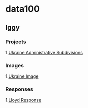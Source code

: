# data100
## Iggy

### Projects
1.[Ukraine Administrative Subdivisions](https://github.com/ignatius525/data100/blob/master/project%201%20data%20100/ukraineGADM.R)

### Images
1.[Ukraine Image](https://github.com/ignatius525/data100/blob/master/project%201%20data%20100/ukraine_adm2.png)

### Responses
1.[Lloyd Response](https://github.com/ignatius525/data100/blob/master/Lloyd_Response.md)
